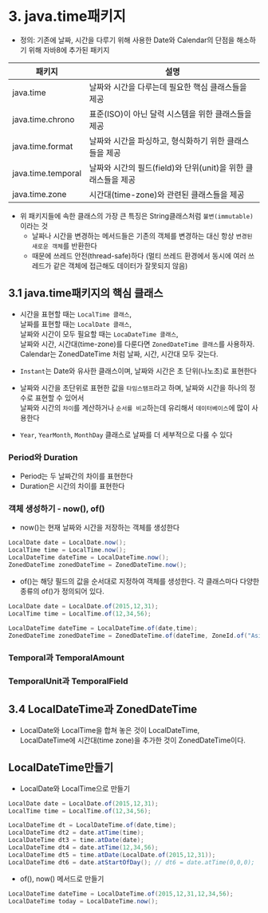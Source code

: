 # 3. java.time패키지

- 정의:  기존에 날짜, 시간을 다루기 위해 사용한 Date와 Calendar의 단점을 해소하기 위해 자바8에 추가된 패키지

|패키지|설명|
|---|------|
|java.time|날짜와 시간을 다루는데 필요한 핵심 클래스들을 제공|
|java.time.chrono|표준(ISO)이 아닌 달력 시스템을 위한 클래스들을 제공|
|java.time.format|날짜와 시간을 파싱하고, 형식화하기 위한 클래스들을 제공|
|java.time.temporal|날짜와 시간의 필드(field)와 단위(unit)을 위한 클래스들을 제공|
|java.time.zone|시간대(time-zone)와 관련된 클래스들을 제공|


- 위 패키지들에 속한 클래스의 가장 큰 특징은 String클래스처럼 `불변(immutable)`이라는 것
    - 날짜나 시간을 변경하는 메서드들은 기존의 객체를 변경하는 대신 항상 `변경된 새로운 객체`를 반환한다
    - 때문에 쓰레드 안전(thread-safe)하다 (멀티 쓰레드 환경에서 동시에 여러 쓰레드가 같은 객체에 접근해도 데이터가 잘못되지 않음)

## 3.1 java.time패키지의 핵심 클래스

- 시간을 표현할 때는 `LocalTime 클래스`, <br />
날짜를 표현할 때는 `LocalDate 클래스`,<br />
날짜와 시간이 모두 필요할 때는 `LocaDateTime 클래스`, <br />
날짜와 시간, 시간대(time-zone)를 다룬다면 `ZonedDateTime 클래스`를 사용하자. <br />
Calendar는 ZonedDateTime 처럼 날짜, 시간, 시간대 모두 갖는다.

- `Instant`는 Date와 유사한 클래스이며, 날짜와 시간은 초 단위(나노초)로 표현한다

- 날짜와 시간을 초단위로 표현한 값을 `타임스탬프`라고 하며, 날짜와 시간을 하나의 정수로 표현할 수 있어서 <br />
날짜와 시간의 `차이`를 계산하거나 `순서를 비교`하는데 유리해서 `데이터베이스`에 많이 사용한다


- `Year`, `YearMonth`, `MonthDay` 클래스로 날짜를 더 세부적으로 다룰 수 있다

### Period와 Duration
- Period는 두 날짜간의 차이를 표현한다
- Duration은 시간의 차이를 표현한다


### 객체 생성하기 - now(), of()
- now()는 현재 날짜와 시간을 저장하는 객체를 생성한다
```java
LocalDate date = LocalDate.now();
LocalTime time = LocalTime.now();
LocalDateTime dateTime = LocalDateTime.now();
ZonedDateTime zonedDateTime = ZonedDateTime.now();
```

- of()는 해당 필드의 값을 순서대로 지정하여 객체를 생성한다. 각 클래스마다 다양한 종류의 of()가 정의되어 있다.
```java
LocalDate date = LocalDate.of(2015,12,31);
LocalTime time = LocalTime.of(12,34,56);
    
LocalDateTime dateTime = LocalDateTime.of(date,time);
ZonedDateTime zonedDateTime = ZonedDateTime.of(dateTime, ZoneId.of("Asia/Seoul"));
```


### Temporal과 TemporalAmount

### TemporalUnit과 TemporalField

## 3.4 LocalDateTime과 ZonedDateTime
- LocalDate와 LocalTime을 합쳐 놓은 것이 LocalDateTime, <br />
LocalDateTime에 시간대(time zone)을 추가한 것이 ZonedDateTime이다.

## LocalDateTime만들기
- LocalDate와 LocalTime으로 만들기
```java
LocalDate date = LocalDate.of(2015,12,31);
LocalTime time = LocalTime.of(12,34,56);

LocalDateTime dt = LocalDateTime.of(date,time);
LocalDateTime dt2 = date.atTime(time);
LocalDateTime dt3 = time.atDate(date);
LocalDateTime dt4 = date.atTime(12,34,56);
LocalDateTime dt5 = time.atDate(LocalDate.of(2015,12,31));
LocalDateTime dt6 = date.atStartOfDay(); // dt6 = date.atTime(0,0,0);
```

- of(), now() 메서드로 만들기
```java
LocalDateTime dateTime = LocalDateTime.of(2015,12,31,12,34,56);
LocalDateTime today = LocalDateTime.now();
```
